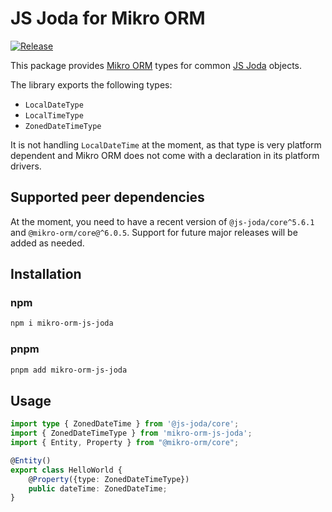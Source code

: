 # JS Joda for Mikro ORM

[![Release](https://github.com/DASPRiD/mikro-orm-js-joda/actions/workflows/release.yml/badge.svg)](https://github.com/DASPRiD/mikro-orm-js-joda/actions/workflows/release.yml)

This package provides [Mikro ORM](https://github.com/mikro-orm/mikro-orm) types for common 
[JS Joda](https://github.com/js-joda/js-joda) objects.

The library exports the following types:

- `LocalDateType`
- `LocalTimeType`
- `ZonedDateTimeType`

It is not handling `LocalDateTime` at the moment, as that type is very platform dependent and Mikro ORM does not come
with a declaration in its platform drivers.

## Supported peer dependencies

At the moment, you need to have a recent version of `@js-joda/core^5.6.1` and `@mikro-orm/core@^6.0.5`. Support for
future major releases will be added as needed.

## Installation

### npm
```bash
npm i mikro-orm-js-joda
```

### pnpm
```bash
pnpm add mikro-orm-js-joda
```

## Usage

```typescript
import type { ZonedDateTime } from '@js-joda/core';
import { ZonedDateTimeType } from 'mikro-orm-js-joda';
import { Entity, Property } from "@mikro-orm/core";

@Entity()
export class HelloWorld {
    @Property({type: ZonedDateTimeType})
    public dateTime: ZonedDateTime;
}

```
